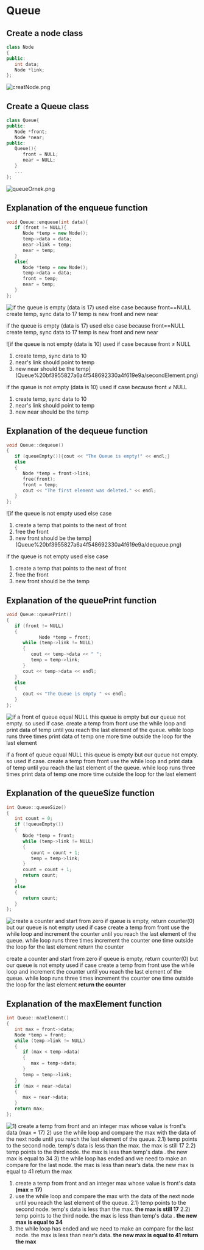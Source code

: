 # Queue

## Create a node class

```cpp
class Node
{
public:
   int data;
   Node *link;
};
```

![creatNode.png](Queue%20bf3955827a6a4f548692330a4f619e9a/creatNode.png)

## Create a Queue class

```cpp
class Queue{
public:
   Node *front;
   Node *near;
public:
   Queue(){
      front = NULL;
      near = NULL;
   }
   ...
};
```

![queueOrnek.png](Queue%20bf3955827a6a4f548692330a4f619e9a/queueOrnek.png)

## Explanation of the enqueue function

```cpp
void Queue::enqueue(int data){
   if (front != NULL){
      Node *temp = new Node();
      temp->data = data;
      near->link = temp;
      near = temp;
   }
   else{
      Node *temp = new Node();
      temp->data = data;
      front = temp;
      near = temp;
   }
};
```

![if the queue is empty (data is 17)
used else case because front==NULL
create temp, sync data to 17
temp is new front and new near
](Queue%20bf3955827a6a4f548692330a4f619e9a/firstElement.png)

if the queue is empty (data is 17)
used else case because front==NULL
create temp, sync data to 17
temp is new front and new near

![if the queue is not empty (data is 10)
used if case because front ≠ NULL
1) create temp, sync data to 10
2) near's link should point to temp
3) new near should be the temp](Queue%20bf3955827a6a4f548692330a4f619e9a/secondElement.png)

if the queue is not empty (data is 10)
used if case because front ≠ NULL
1) create temp, sync data to 10
2) near's link should point to temp
3) new near should be the temp

## Explanation of the dequeue function

```cpp
void Queue::dequeue()
{
   if (queueEmpty()){cout << "The Queue is empty!" << endl;}
   else
   {
      Node *temp = front->link;
      free(front);
      front = temp;
      cout << "The first element was deleted." << endl;
   }
};
```

![if the queue is not empty used else case 
1) create a temp that points to the next of front
2) free the front
3) new front should be the temp](Queue%20bf3955827a6a4f548692330a4f619e9a/dequeue.png)

if the queue is not empty used else case 
1) create a temp that points to the next of front
2) free the front
3) new front should be the temp

## Explanation of the queuePrint function

```cpp
void Queue::queuePrint()
{
   if (front != NULL)
   {
			Node *temp = front;
      while (temp->link != NULL)
      {
         cout << temp->data << " ";
         temp = temp->link;
      }
      cout << temp->data << endl;
   }
   else
   {
      cout << "The Queue is empty " << endl;
   }
};
```

![if a front of queue equal NULL this queue is empty but our queue not empty. so used if case.
create a temp from front
use the while loop and print data of temp until you reach the last element of the queue. while loop runs three times 
print data of temp one more time outside the loop for the last element](Queue%20bf3955827a6a4f548692330a4f619e9a/print.png)

if a front of queue equal NULL this queue is empty but our queue not empty. so used if case.
create a temp from front
use the while loop and print data of temp until you reach the last element of the queue. while loop runs three times 
print data of temp one more time outside the loop for the last element

## Explanation of the queueSize function

```cpp
int Queue::queueSize()
{
   int count = 0;
   if (!queueEmpty())
   {
      Node *temp = front;
      while (temp->link != NULL)
      {
         count = count + 1;
         temp = temp->link;
      }
      count = count + 1;
      return count;
   }
   else
   {
      return count;
   }
};
```

![create a counter and start from zero
if queue is empty, return counter(0) but our queue is not empty used if case
create a temp from front
use the while loop and increment the counter until you reach the last element of the queue. while loop runs three times 
increment the counter one time outside the loop for the last element
**return the counter**](Queue%20bf3955827a6a4f548692330a4f619e9a/print%201.png)

create a counter and start from zero
if queue is empty, return counter(0) but our queue is not empty used if case
create a temp from front
use the while loop and increment the counter until you reach the last element of the queue. while loop runs three times 
increment the counter one time outside the loop for the last element
**return the counter**

## Explanation of the maxElement function

```cpp
int Queue::maxElement()
{
   int max = front->data;
   Node *temp = front;
   while (temp->link != NULL)
   {
      if (max < temp->data)
      {
         max = temp->data;
      }
      temp = temp->link;
   }
   if (max < near->data)
   {
      max = near->data;
   }
   return max;
};
```

![1) create a temp from front and an integer max whose value is front's data **(max = 17)**
2) use the while loop and compare the max with the data of the next node until you reach the last element of the queue.
2.1) temp points to the second node. temp's data is less than the max. **the max is still 17**
2.2) temp points to the third node. the max is less than temp's data . **the new max is equal to 34**
3) the while loop has ended and we need to make an compare for the last node. the max is less than near’s data. **the new max is equal to 41
return the max**
](Queue%20bf3955827a6a4f548692330a4f619e9a/max.png)

1) create a temp from front and an integer max whose value is front's data **(max = 17)**
2) use the while loop and compare the max with the data of the next node until you reach the last element of the queue.
2.1) temp points to the second node. temp's data is less than the max. **the max is still 17**
2.2) temp points to the third node. the max is less than temp's data . **the new max is equal to 34**
3) the while loop has ended and we need to make an compare for the last node. the max is less than near’s data. **the new max is equal to 41
return the max**